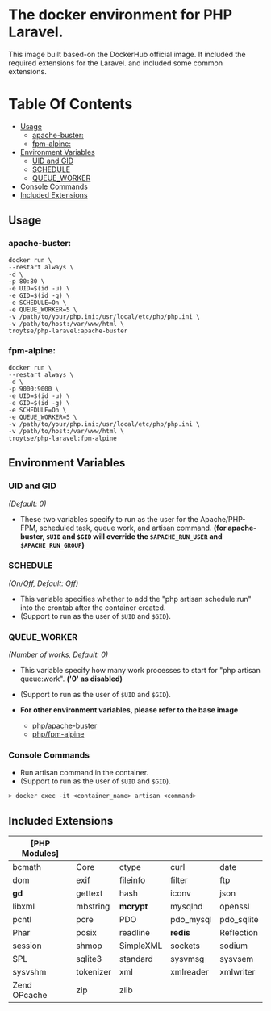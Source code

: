 # The docker environment for PHP Laravel.
This image built based-on the DockerHub official image. It included the required extensions for the Laravel. and included some common extensions.

# Table Of Contents
- [Usage](#usage)
  - [apache-buster:](#apache-buster)
  - [fpm-alpine:](#fpm-alpine)
- [Environment Variables](#environment-variables)
  - [UID and GID](#uid-and-gid)
  - [SCHEDULE](#schedule)
  - [QUEUE_WORKER](#queue_worker)
- [Console Commands](#console-commands)
- [Included Extensions](#included-extensions)

## Usage

### apache-buster:

```shell
docker run \
--restart always \
-d \
-p 80:80 \
-e UID=$(id -u) \
-e GID=$(id -g) \
-e SCHEDULE=On \
-e QUEUE_WORKER=5 \
-v /path/to/your/php.ini:/usr/local/etc/php/php.ini \
-v /path/to/host:/var/www/html \
troytse/php-laravel:apache-buster
```

### fpm-alpine:

```shell
docker run \
--restart always \
-d \
-p 9000:9000 \
-e UID=$(id -u) \
-e GID=$(id -g) \
-e SCHEDULE=On \
-e QUEUE_WORKER=5 \
-v /path/to/your/php.ini:/usr/local/etc/php/php.ini \
-v /path/to/host:/var/www/html \
troytse/php-laravel:fpm-alpine
```

## Environment Variables

### UID and GID

*(Default: 0)*

- These two variables specify to run as the user for the Apache/PHP-FPM, scheduled task, queue work, and artisan command. 
**(for apache-buster, `$UID` and `$GID` will override the `$APACHE_RUN_USER` and `$APACHE_RUN_GROUP`)**

### SCHEDULE

*(On/Off, Default: Off)*

- This variable specifies whether to add the "php artisan schedule:run" into the crontab after the container created.
- (Support to run as the user of `$UID` and `$GID`).

### QUEUE_WORKER

*(Number of works, Default: 0)*

- This variable specify how many work processes to start for "php artisan queue:work". **('0' as disabled)**
- (Support to run as the user of `$UID` and `$GID`).

- **For other environment variables, please refer to the base image**
  - [php/apache-buster](https://hub.docker.com/_/php?tab=tags&page=1&name=apache-buster)
  - [php/fpm-alpine](https://hub.docker.com/_/php?tab=tags&page=1&name=fpm-alpine)

### Console Commands

- Run artisan command in the container.
- (Support to run as the user of `$UID` and `$GID`).

```
> docker exec -it <container_name> artisan <command>
```

## Included Extensions

|[PHP Modules]|||||
|---|---|---|---|---|
| bcmath | Core | ctype | curl | date |
| dom | exif | fileinfo | filter | ftp |
| **gd** | gettext | hash | iconv | json |
| libxml | mbstring | **mcrypt** | mysqlnd | openssl |
| pcntl | pcre | PDO | pdo_mysql | pdo_sqlite |
| Phar | posix | readline | **redis** | Reflection |
| session | shmop | SimpleXML | sockets | sodium |
| SPL | sqlite3 | standard | sysvmsg | sysvsem |
| sysvshm | tokenizer | xml | xmlreader | xmlwriter |
| Zend OPcache | zip | zlib | | |
